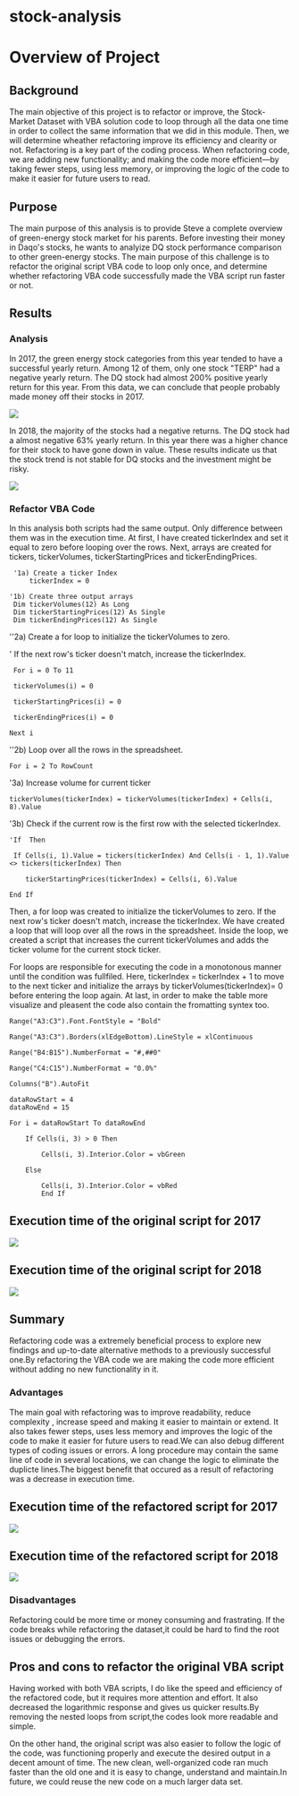 # stock-analysis
# Overview of Project

## Background

The main objective of this project is to refactor or improve, the Stock-Market Dataset with VBA solution code to loop through all the data one time in order to collect the same information that we did in this module. Then, we will determine wheather refactoring improve its efficiency and clearity or not. Refactoring is a key part of the coding process. When refactoring code, we are adding new functionality; and making the code more efficient—by taking fewer steps, using less memory, or improving the logic of the code to make it easier for future users to read.

## Purpose

The main purpose of this analysis is to provide Steve a complete overview of green-energy stock market for his parents. Before investing their money in Daqo's stocks, he wants to analyize DQ stock performance comparison to other green-energy stocks. The main purpose of this challenge is to refactor the original script VBA code to loop only once, and determine whether refactoring VBA code successfully made the VBA script run faster or not.

## Results

### Analysis

In 2017, the green energy stock categories from this year tended to have a successful yearly return. Among 12 of them, only one stock "TERP" had a negative yearly return. The DQ stock had almost 200% positive yearly return for this year. From this data, we can conclude that people probably made money off their stocks in 2017.

![](https://github.com/akthersr/stock-analysis/blob/main/Resources/VBA_Challenge_2017.png)

In 2018, the majority of the stocks had a negative returns. The DQ stock had a almost negative 63% yearly return. In this year there was a higher chance for their stock to have gone down in value. These results indicate us that the stock trend is not stable for DQ stocks and the investment might be risky.

![](https://github.com/akthersr/stock-analysis/blob/main/Resources/VBA_Challenge_2018.png)

### Refactor VBA Code

In this analysis both scripts had the same output. Only difference between them was in the execution time. At first, I have created tickerIndex and set it equal to zero before looping over the rows. Next, arrays are created for tickers, tickerVolumes, tickerStartingPrices and tickerEndingPrices.
 
     '1a) Create a ticker Index
         tickerIndex = 0

    '1b) Create three output arrays
     Dim tickerVolumes(12) As Long
     Dim tickerStartingPrices(12) As Single
     Dim tickerEndingPrices(12) As Single

  ''2a) Create a for loop to initialize the tickerVolumes to zero.
  
  ' If the next row's ticker doesn't match, increase the tickerIndex.

     For i = 0 To 11
 
     tickerVolumes(i) = 0
     
     tickerStartingPrices(i) = 0
    
     tickerEndingPrices(i) = 0
    
    Next i

  ''2b) Loop over all the rows in the spreadsheet.

    For i = 2 To RowCount

   '3a) Increase volume for current ticker
  
    tickerVolumes(tickerIndex) = tickerVolumes(tickerIndex) + Cells(i, 8).Value
    
   '3b) Check if the current row is the first row with the selected tickerIndex.
   
    'If  Then
    
     If Cells(i, 1).Value = tickers(tickerIndex) And Cells(i - 1, 1).Value <> tickers(tickerIndex) Then
    
        tickerStartingPrices(tickerIndex) = Cells(i, 6).Value
        
    End If

Then, a for loop was created to initialize the tickerVolumes to zero. If the next row's ticker doesn't match, increase the tickerIndex. We have created a loop that will loop over all the rows in the spreadsheet. Inside the loop, we created a script that increases the current tickerVolumes and adds the ticker volume for the current stock ticker.

For loops are responsible for executing the code in a monotonous manner until the condition was fullfiled. Here, tickerIndex = tickerIndex + 1 to move to the next ticker and initialize the arrays by 
tickerVolumes(tickerIndex)= 0 before entering the loop again. At last, in order to make the table more visualize and pleasent the code also contain the fromatting syntex too.

    Range("A3:C3").Font.FontStyle = "Bold"
    
    Range("A3:C3").Borders(xlEdgeBottom).LineStyle = xlContinuous
    
    Range("B4:B15").NumberFormat = "#,##0"
    
    Range("C4:C15").NumberFormat = "0.0%"
    
    Columns("B").AutoFit

    dataRowStart = 4
    dataRowEnd = 15

    For i = dataRowStart To dataRowEnd
        
        If Cells(i, 3) > 0 Then
            
            Cells(i, 3).Interior.Color = vbGreen
            
        Else
        
            Cells(i, 3).Interior.Color = vbRed
            End If

## Execution time of the original script for 2017


![](https://github.com/akthersr/stock-analysis/blob/main/Resources/execution%20time%20of%202017.png)


## Execution time of the original script for 2018


![](https://github.com/akthersr/stock-analysis/blob/main/Resources/executation%20time%20of%202018.png)


## Summary

Refactoring code was a extremely beneficial process to explore new findings and up-to-date alternative methods to a previously successful one.By refactoring the VBA code we are making the code more efficient without adding no new functionality in it.

### Advantages

The main goal with refactoring was to improve readability, reduce complexity , increase speed and making it easier to maintain or extend. It also takes fewer steps, uses less memory and improves the logic of the code to make it easier for future users to read.We can also debug different types of coding issues or errors. A long procedure may contain the same line of code in several locations, we can change the logic to eliminate the duplicte lines.The biggest benefit that occured as a result of refactoring was a decrease in execution time.

## Execution time of the refactored script for 2017


![](https://github.com/akthersr/stock-analysis/blob/main/Resources/execution%20time%20of%202017%20refactor.png)


## Execution time of the refactored script for 2018


![](https://github.com/akthersr/stock-analysis/blob/main/Resources/execution%20time%20of%202018%20refactor.png)


### Disadvantages

Refactoring could be more time or money consuming and frastrating. If the code breaks while refactoring the dataset,it could be hard to find the root issues or debugging the errors.

## Pros and cons to refactor the original VBA script

Having worked with both VBA scripts, I do like the speed and efficiency of the refactored code, but it  requires more attention and effort. It also decreased the logarithmic response and gives us quicker results.By removing the nested loops from script,the codes look more readable and simple.

On the other hand, the original script was also easier to follow the logic of the code, was functioning properly and execute the desired output in a decent amount of time. The new clean, well-organized code ran much faster than the old one and it is easy to change, understand and maintain.In future, we could reuse the new code on a much larger data set. 
  














